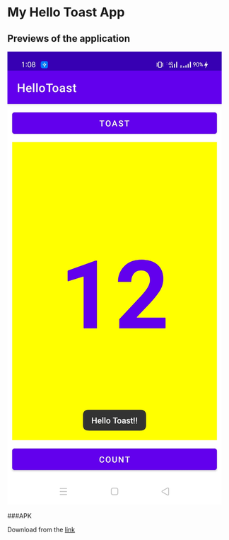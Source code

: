 # My Hello Toast App


## Previews of the application

![](https://github.com/alein249/HelloToast/blob/master/app/src/main/res/drawable/hellotoast.jpg)

###APK

Download from the [link](https://github.com/alein249/HelloToast/blob/master/app/debug/app-debug.apk)
